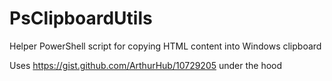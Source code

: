 # PsClipboardUtils
Helper PowerShell script for copying HTML content into Windows clipboard

Uses https://gist.github.com/ArthurHub/10729205 under the hood
